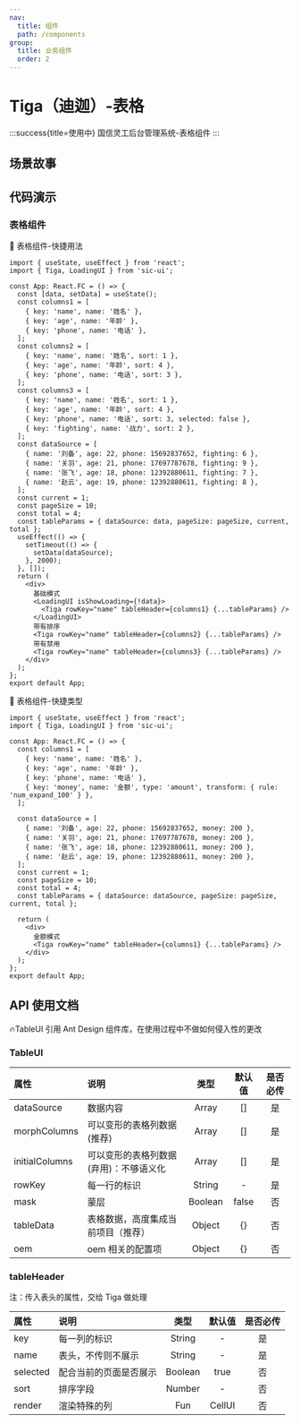 ```yaml
---
nav:
  title: 组件
  path: /components
group:
  title: 业务组件
  order: 2
---
```


# Tiga（迪迦）-表格

:::success{title=使用中}
国信灵工后台管理系统-表格组件
:::

## 场景故事

## 代码演示

### 表格组件

💎 表格组件-快捷用法

```tsx
import { useState, useEffect } from 'react';
import { Tiga, LoadingUI } from 'sic-ui';

const App: React.FC = () => {
  const [data, setData] = useState();
  const columns1 = [
    { key: 'name', name: '姓名' },
    { key: 'age', name: '年龄' },
    { key: 'phone', name: '电话' },
  ];
  const columns2 = [
    { key: 'name', name: '姓名', sort: 1 },
    { key: 'age', name: '年龄', sort: 4 },
    { key: 'phone', name: '电话', sort: 3 },
  ];
  const columns3 = [
    { key: 'name', name: '姓名', sort: 1 },
    { key: 'age', name: '年龄', sort: 4 },
    { key: 'phone', name: '电话', sort: 3, selected: false },
    { key: 'fighting', name: '战力', sort: 2 },
  ];
  const dataSource = [
    { name: '刘备', age: 22, phone: 15692837652, fighting: 6 },
    { name: '关羽', age: 21, phone: 17697787678, fighting: 9 },
    { name: '张飞', age: 18, phone: 12392880611, fighting: 7 },
    { name: '赵云', age: 19, phone: 12392880611, fighting: 8 },
  ];
  const current = 1;
  const pageSize = 10;
  const total = 4;
  const tableParams = { dataSource: data, pageSize: pageSize, current, total };
  useEffect(() => {
    setTimeout(() => {
      setData(dataSource);
    }, 2000);
  }, []);
  return (
    <div>
      基础模式
      <LoadingUI isShowLoading={!data}>
        <Tiga rowKey="name" tableHeader={columns1} {...tableParams} />
      </LoadingUI>
      带有排序
      <Tiga rowKey="name" tableHeader={columns2} {...tableParams} />
      带有禁用
      <Tiga rowKey="name" tableHeader={columns3} {...tableParams} />
    </div>
  );
};
export default App;
```

💎 表格组件-快捷类型

```tsx
import { useState, useEffect } from 'react';
import { Tiga, LoadingUI } from 'sic-ui';

const App: React.FC = () => {
  const columns1 = [
    { key: 'name', name: '姓名' },
    { key: 'age', name: '年龄' },
    { key: 'phone', name: '电话' },
    { key: 'money', name: '金额', type: 'amount', transform: { rule: 'num_expand_100' } },
  ];

  const dataSource = [
    { name: '刘备', age: 22, phone: 15692837652, money: 200 },
    { name: '关羽', age: 21, phone: 17697787678, money: 200 },
    { name: '张飞', age: 18, phone: 12392880611, money: 200 },
    { name: '赵云', age: 19, phone: 12392880611, money: 200 },
  ];
  const current = 1;
  const pageSize = 10;
  const total = 4;
  const tableParams = { dataSource: dataSource, pageSize: pageSize, current, total };

  return (
    <div>
      金额模式
      <Tiga rowKey="name" tableHeader={columns1} {...tableParams} />
    </div>
  );
};
export default App;
```

## API 使用文档

🔥TableUI 引用 Ant Design 组件库，在使用过程中不做如何侵入性的更改

### TableUI

<font size=1>

| 属性           | 说明                                   |  类型   | 默认值 | 是否必传 |
| :------------- | :------------------------------------- | :-----: | :----: | :------: |
| dataSource     | 数据内容                               |  Array  |   []   |    是    |
| morphColumns   | 可以变形的表格列数据(推荐)             |  Array  |   []   |    是    |
| initialColumns | 可以变形的表格列数据(弃用)：不够语义化 |  Array  |   []   |    是    |
| rowKey         | 每一行的标识                           | String  |   -    |    是    |
| mask           | 蒙层                                   | Boolean | false  |    否    |
| tableData      | 表格数据，高度集成当前项目（推荐）     | Object  |   {}   |    否    |
| oem            | oem 相关的配置项                       | Object  |   {}   |    否    |

</font>

### tableHeader

注：传入表头的属性，交给 Tiga 做处理

<font size=1>

| 属性     | 说明                   |  类型   | 默认值 | 是否必传 |
| :------- | :--------------------- | :-----: | :----: | :------: |
| key      | 每一列的标识           | String  |   -    |    是    |
| name     | 表头，不传则不展示     | String  |   -    |    是    |
| selected | 配合当前的页面是否展示 | Boolean |  true  |    否    |
| sort     | 排序字段               | Number  |   -    |    否    |
| render   | 渲染特殊的列           |   Fun   | CellUI |    否    |

</font>
